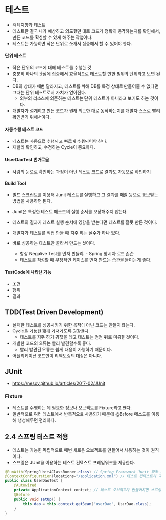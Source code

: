 # 테스트
- 객체지향과 테스트
- 테스트란 결국 내가 예상하고 의도했던 대로 코드가 정확히 동작하는지를 확인해서, 만든 코드를 확신할 수 있게 해주는 작업이다.
- 테스트는 가능하면 작은 단위로 쪼개서 집중해서 할 수 있어야 한다.

#### 단위 테스트
- 작은 단위의 코드에 대해 테스트를 수행한 것
- 충분히 하나의 관심에 집중해서 효율적으로 테스트할 만한 범위의 단위라고 보면 된다.
- DB의 상태가 매번 달라지고, 테스트를 위해 DB를 특정 상태로 만들어줄 수 없다면 그때는 단위 테스트로서 가치가 없어진다.
    - 외부의 리소스에 의존하는 테스트는 단위 테스트가 아니라고 보기도 하는 것이다.
- 개발자가 설계하고 만든 코드가 원래 의도한 대로 동작하는지를 개발자 스스로 빨리 확인받기 위해서이다.

#### 자동수행 테스트 코드
- 테스트는 자동으로 수행되고 빠르게 수행되어야 한다.
- 재빨리 확인하고, 수정하는 Cycle이 중요하다.


#### UserDaoTest 번거로움
- 사람의 눈으로 확인하는 과정이 아닌 테스트 코드로 결과도 자동으로 확인하기

#### Build Tool
- 빌드 스크립트를 이용해 Junit 테스트를 실행하고 그 결과를 메일 등으로 통보받는 방법을 사용하면 된다.


- Junit은 특정한 테스트 메소드의 실행 순서를 보장해주지 않는다.
- 테스트의 결과가 테스트 실행 순서에 영향을 받는다면 테스트를 잘못 만든 것이다.
- 개발자가 테스트를 직접 만들 때 자주 하는 실수가 하나 있다.
- 바로 성공하는 테스트만 골라서 만드는 것이다.
    - 항상 Negative Test를 먼저 만들라. - Spring 창시자 로드 존슨
    - 테스트를 작성할 때 부정적인 케이스를 먼저 만드는 습관을 들이는게 좋다.

#### TestCode에 나타난 기능
- 조건
- 행위
- 결과

## TDD(Test Driven Development)
- 실패한 테스트를 성공시키기 위한 목적이 아닌 코드는 만들지 않는다.
- Cycle을 가능한 짧게 가져가도록 권장한다.
    - 테스트를 자주 하기 귀찮을 테고 테스트는 점점 뒤로 미뤄질 것이다.
- 개발한 코드의 오류는 빨리 발견할수록 좋다.
    - 빨리 발견된 오류는 쉽게 대응이 가능하기 때문이다.
- 어플리케이션 코드만이 리팩토링의 대상은 아니다.

## JUnit
- <https://nesoy.github.io/articles/2017-02/JUnit>

### Fixture
- 테스트를 수행하는 데 필요한 정보나 오브젝트를 Fixture라고 한다.
- 일반적으로 여러 테스트에서 반복적으로 사용되기 때문에 @Before 메소드를 이용해 생성해두면 편리하다.


## 2.4 스프링 테스트 적용
- 테스트는 가능한 독립적으로 매번 새로운 오브젝트를 만들어서 사용하는 것이 원칙이다.
- 스프링은 JUnit을 이용하는 테스트 컨텍스트 프레임워크를 제공한다.

```java
@RunWith(SpringJUnit4ClassRunner.class) // Spring Framework Junit 확장 지정
@ContextConfiguration(locations="/application.xml") // 테스트 컨텍스트가 자동으로 만들어줄 어플리케이션 컨텍스트의 위치 지정
public class UserDaoTest {
    @Autowired
    private ApplicationContext context; // 테스트 오브젝트가 만들어지면 스프링 테스트 컨텍스트에 의해 자동으로 값이 주입된다.
    @Before
    public void setUp() {
        this.dao = this.context.getBean("userDao", UserDao.class);
    }
}
```
